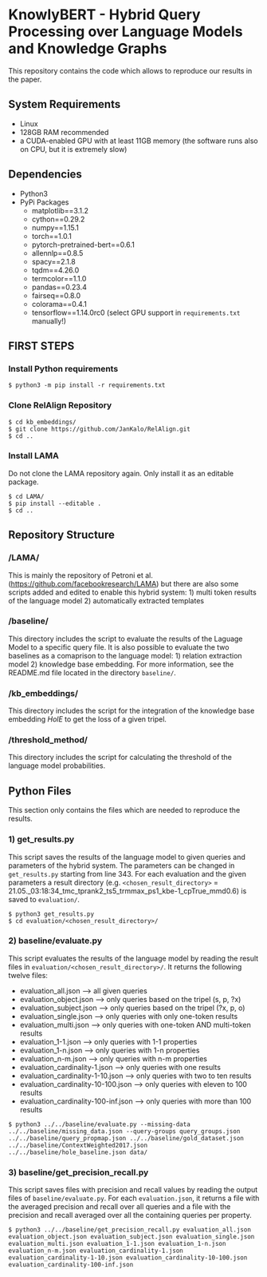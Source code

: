 # KnowlyBERT - Hybrid Query Processing over Language Models and Knowledge Graphs

This repository contains the code which allows to reproduce our results in the paper.

## System Requirements
- Linux
- 128GB RAM recommended
- a CUDA-enabled GPU with at least 11GB memory (the software runs also on CPU, but it is extremely slow)

## Dependencies
- Python3
- PyPi Packages
    - matplotlib==3.1.2
    - cython==0.29.2
    - numpy==1.15.1
    - torch==1.0.1
    - pytorch-pretrained-bert==0.6.1
    - allennlp==0.8.5
    - spacy==2.1.8
    - tqdm==4.26.0
    - termcolor==1.1.0
    - pandas==0.23.4
    - fairseq==0.8.0
    - colorama==0.4.1
    - tensorflow==1.14.0rc0 (select GPU support in `requirements.txt` manually!)

## FIRST STEPS

### Install Python requirements

```shell
$ python3 -m pip install -r requirements.txt
```

### Clone RelAlign Repository

```shell
$ cd kb_embeddings/
$ git clone https://github.com/JanKalo/RelAlign.git
$ cd ..
```

### Install LAMA
Do not clone the LAMA repository again. Only install it as an editable package.

```shell
$ cd LAMA/
$ pip install --editable .
$ cd ..
```

## Repository Structure

### /LAMA/

This is mainly the repository of Petroni et al. (https://github.com/facebookresearch/LAMA) but there are also some scripts added and edited to enable this hybrid system: 1) multi token results of the language model 2) automatically extracted templates

### /baseline/

This directory includes the script to evaluate the results of the Laguage Model to a specific query file. It is also possible to evaluate the two baselines as a comaprison to the language model: 1) relation extraction model 2) knowledge base embedding. For more information, see the README.md file located in the directory `baseline/`.

### /kb\_embeddings/

This directory includes the script for the integration of the knowledge base embedding *HolE* to get the loss of a given tripel.

### /threshold\_method/

This directory includes the script for calculating the threshold of the language model probabilities.

## Python Files

This section only contains the files which are needed to reproduce the results.

### 1) get\_results.py

This script saves the results of the language model to given queries and parameters of the hybrid system. The parameters can be changed in `get_results.py` starting from line 343. For each evaluation and the given parameters a result directory (e.g. `<chosen_result_directory>` = 21.05.\_03:18:34\_tmc\_tprank2\_ts5\_trmmax\_ps1\_kbe-1\_cpTrue\_mmd0.6) is saved to `evaluation/`. 

```shell
$ python3 get_results.py
$ cd evaluation/<chosen_result_directory>/
```
### 2) baseline/evaluate.py

This script evaluates the results of the language model by reading the result files in `evaluation/<chosen_result_directory>/`.
It returns the following twelve files:
- evaluation\_all.json --> all given queries
- evaluation\_object.json --> only queries based on the tripel (s, p, ?x)
- evaluation\_subject.json --> only queries based on the tripel (?x, p, o)
- evaluation\_single.json --> only queries with only one-token results
- evaluation\_multi.json --> only queries with one-token AND multi-token results
- evaluation\_1-1.json --> only queries with 1-1 properties
- evaluation\_1-n.json --> only queries with 1-n properties
- evaluation\_n-m.json --> only queries with n-m properties
- evaluation_cardinality-1.json --> only queries with one results
- evaluation_cardinality-1-10.json --> only queries with two to ten results
- evaluation_cardinality-10-100.json --> only queries with eleven to 100 results
- evaluation_cardinality-100-inf.json --> only queries with more than 100 results

```shell
$ python3 ../../baseline/evaluate.py --missing-data ../../baseline/missing_data.json --query-groups query_groups.json ../../baseline/query_propmap.json ../../baseline/gold_dataset.json ../../baseline/ContextWeighted2017.json ../../baseline/hole_baseline.json data/
```
### 3) baseline/get\_precision\_recall.py

This script saves files with precision and recall values by reading the output files of `baseline/evaluate.py`.
For each `evaluation.json`, it returns a file with the averaged precision and recall over all queries and a file with the precision and recall averaged over all the containing queries per property.

```shell
$ python3 ../../baseline/get_precision_recall.py evaluation_all.json evaluation_object.json evaluation_subject.json evaluation_single.json evaluation_multi.json evaluation_1-1.json evaluation_1-n.json evaluation_n-m.json evaluation_cardinality-1.json evaluation_cardinality-1-10.json evaluation_cardinality-10-100.json evaluation_cardinality-100-inf.json
```
